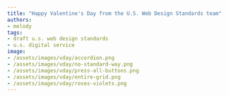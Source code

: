 ```yaml
---
title: "Happy Valentine's Day from the U.S. Web Design Standards team"
authors:
- melody
tags:
- draft u.s. web design standards
- u.s. digital service
image:
- /assets/images/vday/accordion.png
- /assets/images/vday/no-standard-way.png
- /assets/images/vday/press-all-buttons.png
- /assets/images/vday/entire-grid.png
- /assets/images/vday/roses-violets.png
---
```

